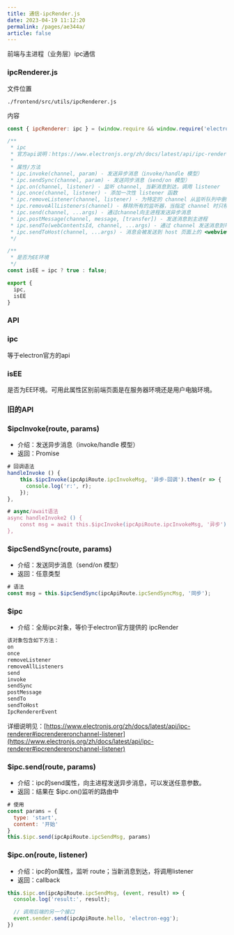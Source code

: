 ```yaml
---
title: 通信-ipcRender.js
date: 2023-04-19 11:12:20
permalink: /pages/ae344a/
article: false
---
```


前端与主进程（业务层）ipc通信

###  ipcRenderer.js
文件位置
```
./frontend/src/utils/ipcRenderer.js
```
内容
```javascript
const { ipcRenderer: ipc } = (window.require && window.require('electron')) || window.electron || null;

/**
 * ipc
 * 官方api说明：https://www.electronjs.org/zh/docs/latest/api/ipc-renderer
 * 
 * 属性/方法
 * ipc.invoke(channel, param) - 发送异步消息（invoke/handle 模型）
 * ipc.sendSync(channel, param) - 发送同步消息（send/on 模型）
 * ipc.on(channel, listener) - 监听 channel, 当新消息到达，调用 listener
 * ipc.once(channel, listener) - 添加一次性 listener 函数
 * ipc.removeListener(channel, listener) - 为特定的 channel 从监听队列中删除特定的 listener 监听者
 * ipc.removeAllListeners(channel) - 移除所有的监听器，当指定 channel 时只移除与其相关的所有监听器
 * ipc.send(channel, ...args) - 通过channel向主进程发送异步消息
 * ipc.postMessage(channel, message, [transfer]) - 发送消息到主进程
 * ipc.sendTo(webContentsId, channel, ...args) - 通过 channel 发送消息到带有 webContentsId 的窗口
 * ipc.sendToHost(channel, ...args) - 消息会被发送到 host 页面上的 <webview> 元素
 */

/**
 * 是否为EE环境
 */
const isEE = ipc ? true : false;

export {
  ipc,
  isEE
}

```
### API
###  ipc
等于electron官方的api
###  isEE
是否为EE环境。可用此属性区别前端页面是在服务器环境还是用户电脑环境。
### 旧的API
###  $ipcInvoke(route, params)

- 介绍：发送异步消息（invoke/handle 模型）
- 返回：Promise
```javascript
# 回调语法
handleInvoke () {
    this.$ipcInvoke(ipcApiRoute.ipcInvokeMsg, '异步-回调').then(r => {
      console.log('r:', r);
    });
},

# async/await语法
async handleInvoke2 () {
    const msg = await this.$ipcInvoke(ipcApiRoute.ipcInvokeMsg, '异步');
},
```
###  $ipcSendSync(route, params)

- 介绍：发送同步消息（send/on 模型）
- 返回：任意类型
```javascript
# 语法
const msg = this.$ipcSendSync(ipcApiRoute.ipcSendSyncMsg, '同步');
```
###  $ipc

- 介绍：全局ipc对象，等价于electron官方提供的 ipcRender
```bash
该对象包含如下方法：
on
once
removeListener
removeAllListeners
send
invoke
sendSync
postMessage
sendTo
sendToHost
IpcRendererEvent
```
详细说明见：[https://www.electronjs.org/zh/docs/latest/api/ipc-renderer#ipcrendereronchannel-listener](https://www.electronjs.org/zh/docs/latest/api/ipc-renderer#ipcrendereronchannel-listener)
###  $ipc.send(route, params)

- 介绍：ipc的send属性，向主进程发送异步消息，可以发送任意参数。
- 返回：结果在 $ipc.on()监听的路由中
```javascript
# 使用
const params = {
  type: 'start',
  content: '开始'
}
this.$ipc.send(ipcApiRoute.ipcSendMsg, params)
```
###  $ipc.on(route, listener)

- 介绍：ipc的on属性，监听 route；当新消息到达，将调用listener
- 返回：callback
```javascript
this.$ipc.on(ipcApiRoute.ipcSendMsg, (event, result) => {
  console.log('result:', result);

  // 调用后端的另一个接口
  event.sender.send(ipcApiRoute.hello, 'electron-egg');
})
```
